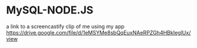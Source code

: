 # MySQL-NODE.JS


a link to a screencastify clip of me using my app
https://drive.google.com/file/d/1eMSYMe8sbQqEuxNAeRPZGh4HBkIeglUx/view
